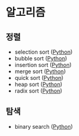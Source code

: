 # 알고리즘

## 정렬

- selection sort ([Python](./algorithm/selection_sort.py))
- bubble sort ([Python](./algorithm/bubble_sort.py))
- insertion sort ([Python](./algorithm/insertion_sort.py))
- merge sort ([Python](./algorithm/merge_sort.py))
- quick sort ([Python](./algorithm/quick_sort.py))
- heap sort ([Python](./algorithm/heap_sort.py))
- radix sort ([Python](./algorithm/radix_sort.py))

## 탐색

- binary search ([Python](./algorithm/binary_search.py))